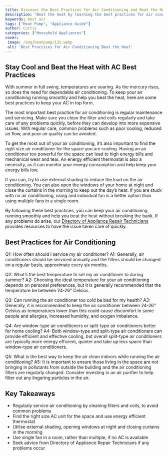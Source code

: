 ```yaml
---
title: Discover the Best Practices for Air Conditioning and Beat the Heat
description: "Beat the heat by learning the best practices for air conditioning and cooling Make your home more comfortable and efficient with these tips and tricks"
keywords: best air
tags: ["Heat Pump", "Appliance Guide"]
author: Curtis
categories: ["Household Appliances"]
cover: 
 image: /img/heatpump/131.webp
 alt: 'Best Practices for Air Conditioning Beat the Heat'
---
```

## Stay Cool and Beat the Heat with AC Best Practices

With summer in full swing, temperatures are soaring. As the mercury rises, so does the need for dependable air conditioning. To keep your air conditioning running smoothly and help you beat the heat, here are some best practices to keep your AC in top form. 

The most important best practice for air conditioning is regular maintenance and servicing. Make sure you clean the filter and coils regularly and take care of any problems quickly, before they can develop into more expensive issues. With regular care, common problems such as poor cooling, reduced air flow, and poor air quality can be avoided. 

To get the most out of your air conditioning, it’s also important to find the right size air conditioner for the space you are cooling. Having an air conditioner too powerful for the space can lead to high energy bills and mechanical wear and tear. An energy efficient thermostat is also a necessity, as it can monitor your energy consumption and help keep your energy bills low.

If you can, try to use external shading to reduce the load on the air conditioning. You can also open the windows of your home at night and close the curtains in the morning to keep out the day’s heat. If you are stuck with no air conditioning, using and individual fan is a better option than using multiple fans in a single room. 

By following these best practices, you can keep your air conditioning running smoothly and help you beat the heat without breaking the bank. If any problems do arise, our [Directory of Appliance Repair Technicians](./pages/appliance-repair-technicians) provides resources to have the issue taken care of quickly.

## Best Practices for Air Conditioning 

Q1: How often should I service my air conditioner? 
A1: Generally, air conditioners should be serviced annually and the filters should be changed on a regular basis, approximate every six months. 

Q2: What’s the best temperature to set my air conditioner to during summer? 
A2: Choosing the ideal temperature for your air conditioning depends on personal preferences, but it is generally recommended that the temperature be between 24-26° Celsius.

Q3: Can running the air conditioner too cold be bad for my health? 
A3: Generally, it is recommended to keep the air conditioner between 24-26° Celsius as temperatures lower than this could cause discomfort in some people and allergies, increased humidity, and oxygen imbalance. 

Q4: Are window-type air conditioners or split-type air conditioners better for home cooling? 
A4: Both window-type and split-type air conditioners can provide efficient and effective cooling, but overall split-type air conditioners are typically more energy efficient, quieter and take up less space than window-type air conditioners.

Q5: What is the best way to keep the air clean indoors while running the air conditioning? 
A5: It is important to ensure those living in the space are not bringing in pollutants from outside the building and the air conditioning filters are regularly changed. Consider investing in an air purifier to help filter out any lingering particles in the air.

## Key Takeaways

- Regularly service air conditioning by cleaning filters and coils, to avoid common problems
- Find the right size AC unit for the space and use energy efficient thermostat
- Utilise external shading, opening windows at night and closing curtains in the morning
- Use single fan in a room, rather than multiple, if no AC is available
- Seek advice from Directory of Appliance Repair Technicians if any problems occur
